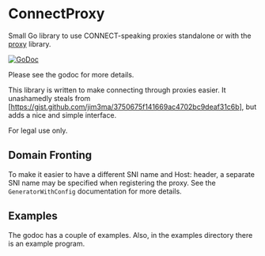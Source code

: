 ConnectProxy
============
Small Go library to use CONNECT-speaking proxies standalone or with the
[proxy](golang.org/x/net/proxy/) library.

[![GoDoc](https://godoc.org/github.com/magisterquis/connectproxy?status.svg)](https://godoc.org/github.com/magisterquis/connectproxy)

Please see the godoc for more details.

This library is written to make connecting through proxies easier.  It
unashamedly steals from
[https://gist.github.com/jim3ma/3750675f141669ac4702bc9deaf31c6b], but adds a
nice and simple interface.

For legal use only.

Domain Fronting
---------------
To make it easier to have a different SNI name and Host: header, a separate
SNI name may be specified when registering the proxy.  See the
`GeneratorWithConfig` documentation for more details.

Examples
--------
The godoc has a couple of examples.  Also, in the examples directory there is
an example program.
